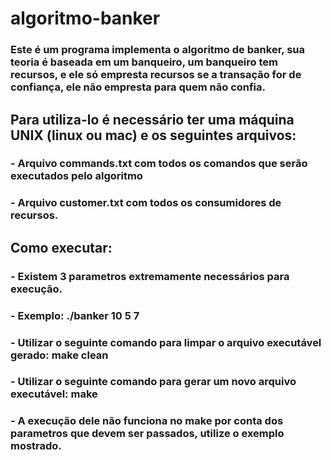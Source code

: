 # algoritmo-banker
### Este é um programa implementa o algoritmo de banker, sua teoria é baseada em um banqueiro, um banqueiro tem recursos, e ele só empresta recursos se a transação for de confiança, ele não empresta para quem não confia.

## Para utiliza-lo é necessário ter uma máquina UNIX (linux ou mac) e os seguintes arquivos:

### - Arquivo commands.txt com todos os comandos que serão executados pelo algoritmo
### - Arquivo customer.txt com todos os consumidores de recursos.


## Como executar:

### - Existem 3 parametros extremamente necessários para execução. 

### - Exemplo: ./banker 10 5 7

### - Utilizar o seguinte comando para limpar o arquivo executável gerado: make clean

### - Utilizar o seguinte comando para gerar um novo arquivo executável: make

### - A execução dele não funciona no make por conta dos parametros que devem ser passados, utilize o exemplo mostrado.